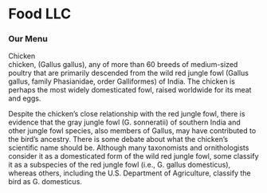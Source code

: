 <!DOCTYPE html>
<html>
<head>
  <h1>Food LLC</h1>
  <nav class="Food LLC"></nav>
<meta name="viewport" content="width=device-width, initial-scale=1.0">
<style>

body {
  background-color: white;
}

@media only screen and (max-width: 600px) {
  body {
    background-color:white;
  }
}
</style>
</head>
<body>
  
<h3>Our Menu</h3>

<p>
<div>Chicken</div>
chicken, (Gallus gallus), any of more than 60 breeds of medium-sized poultry that are primarily descended from the wild red jungle fowl (Gallus gallus, family Phasianidae, order Galliformes) of India. The chicken is perhaps the most widely domesticated fowl, raised worldwide for its meat and eggs.

Despite the chicken’s close relationship with the red jungle fowl, there is evidence that the gray jungle fowl (G. sonneratii) of southern India and other jungle fowl species, also members of Gallus, may have contributed to the bird’s ancestry. There is some debate about what the chicken’s scientific name should be. Although many taxonomists and ornithologists consider it as a domesticated form of the wild red jungle fowl, some classify it as a subspecies of the red jungle fowl (i.e., G. gallus domesticus), whereas others, including the U.S. Department of Agriculture, classify the bird as G. domesticus.</p>
</body>
</html>





